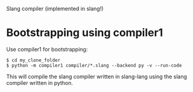 Slang compiler (implemented in slang!)

# Bootstrapping using compiler1

Use compiler1 for bootstrapping:

    $ cd my_clone_folder
    $ python -m compiler1 compiler/*.slang --backend py -v --run-code

This will compile the slang compiler written in slang-lang using the slang compiler written in python.
